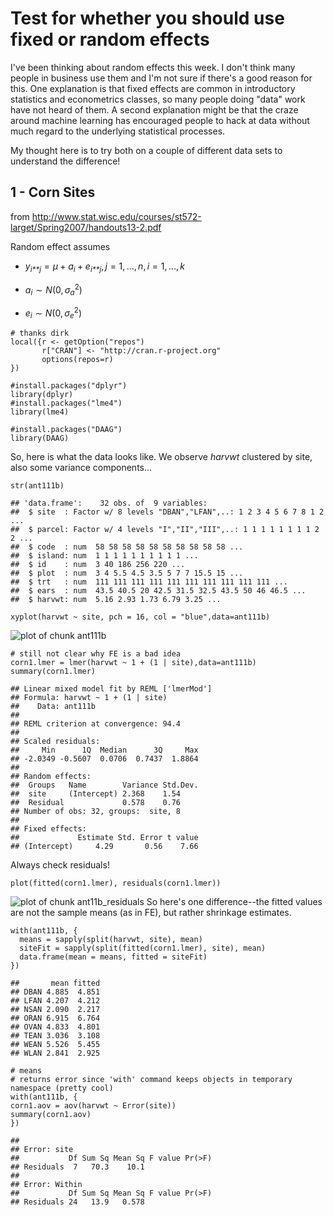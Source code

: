 Test for whether you should use fixed or random effects
=======================================================

I've been thinking about random effects this week. I don't think many
people in business use them and I'm not sure if there's a good reason
for this. One explanation is that fixed effects are common in
introductory statistics and econometrics classes, so many people doing
"data" work have not heard of them. A second explanation might be that
the craze around machine learning has encouraged people to hack at data
without much regard to the underlying statistical processes.

My thought here is to try both on a couple of different data sets to
understand the difference!

1 - Corn Sites
--------------

from
<http://www.stat.wisc.edu/courses/st572-larget/Spring2007/handouts13-2.pdf>

Random effect assumes

-   *y*<sub>*i**j*</sub> = *μ* + *a*<sub>*i*</sub> + *e*<sub>*i**j*</sub>, *j* = 1, ..., *n*, *i* = 1, ..., *k*

-   *a*<sub>*i*</sub> ∼ *N*(0, *σ*<sub>*a*</sub><sup>2</sup>)

-   *e*<sub>*i*</sub> ∼ *N*(0, *σ*<sub>*e*</sub><sup>2</sup>)

<!-- -->

    # thanks dirk
    local({r <- getOption("repos")
           r["CRAN"] <- "http://cran.r-project.org" 
           options(repos=r)
    })

    #install.packages("dplyr")
    library(dplyr)
    #install.packages("lme4")
    library(lme4)

    #install.packages("DAAG")
    library(DAAG)

So, here is what the data looks like. We observe *harvwt* clustered by
site, also some variance components...

    str(ant111b)

    ## 'data.frame':    32 obs. of  9 variables:
    ##  $ site  : Factor w/ 8 levels "DBAN","LFAN",..: 1 2 3 4 5 6 7 8 1 2 ...
    ##  $ parcel: Factor w/ 4 levels "I","II","III",..: 1 1 1 1 1 1 1 1 2 2 ...
    ##  $ code  : num  58 58 58 58 58 58 58 58 58 58 ...
    ##  $ island: num  1 1 1 1 1 1 1 1 1 1 ...
    ##  $ id    : num  3 40 186 256 220 ...
    ##  $ plot  : num  3 4 5.5 4.5 3.5 5 7 7 15.5 15 ...
    ##  $ trt   : num  111 111 111 111 111 111 111 111 111 111 ...
    ##  $ ears  : num  43.5 40.5 20 42.5 31.5 32.5 43.5 50 46 46.5 ...
    ##  $ harvwt: num  5.16 2.93 1.73 6.79 3.25 ...

    xyplot(harvwt ~ site, pch = 16, col = "blue",data=ant111b)

![plot of chunk
ant111b](2015-05-06-random-or-fixed_files/figure-markdown_strict/ant111b.png)

    # still not clear why FE is a bad idea
    corn1.lmer = lmer(harvwt ~ 1 + (1 | site),data=ant111b)
    summary(corn1.lmer)

    ## Linear mixed model fit by REML ['lmerMod']
    ## Formula: harvwt ~ 1 + (1 | site)
    ##    Data: ant111b
    ## 
    ## REML criterion at convergence: 94.4
    ## 
    ## Scaled residuals: 
    ##     Min      1Q  Median      3Q     Max 
    ## -2.0349 -0.5607  0.0706  0.7437  1.8864 
    ## 
    ## Random effects:
    ##  Groups   Name        Variance Std.Dev.
    ##  site     (Intercept) 2.368    1.54    
    ##  Residual             0.578    0.76    
    ## Number of obs: 32, groups:  site, 8
    ## 
    ## Fixed effects:
    ##             Estimate Std. Error t value
    ## (Intercept)     4.29       0.56    7.66

Always check residuals!

    plot(fitted(corn1.lmer), residuals(corn1.lmer))

![plot of chunk
ant11b\_residuals](2015-05-06-random-or-fixed_files/figure-markdown_strict/ant11b_residuals.png)
So here's one difference--the fitted values are not the sample means (as
in FE), but rather shrinkage estimates.

    with(ant111b, {
      means = sapply(split(harvwt, site), mean)
      siteFit = sapply(split(fitted(corn1.lmer), site), mean)
      data.frame(mean = means, fitted = siteFit)
    })

    ##       mean fitted
    ## DBAN 4.885  4.851
    ## LFAN 4.207  4.212
    ## NSAN 2.090  2.217
    ## ORAN 6.915  6.764
    ## OVAN 4.833  4.801
    ## TEAN 3.036  3.108
    ## WEAN 5.526  5.455
    ## WLAN 2.841  2.925

    # means
    # returns error since 'with' command keeps objects in temporary namespace (pretty cool)
    with(ant111b, {
    corn1.aov = aov(harvwt ~ Error(site))
    summary(corn1.aov)
    })

    ## 
    ## Error: site
    ##           Df Sum Sq Mean Sq F value Pr(>F)
    ## Residuals  7   70.3    10.1               
    ## 
    ## Error: Within
    ##           Df Sum Sq Mean Sq F value Pr(>F)
    ## Residuals 24   13.9   0.578
